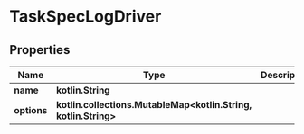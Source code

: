 
# TaskSpecLogDriver

## Properties
Name | Type | Description | Notes
------------ | ------------- | ------------- | -------------
**name** | **kotlin.String** |  |  [optional]
**options** | **kotlin.collections.MutableMap&lt;kotlin.String, kotlin.String&gt;** |  |  [optional]



